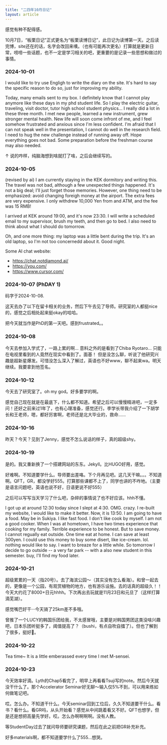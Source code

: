 ```yaml
---
title: "二四年10月日记"
layout: article
---
```


感觉有种不配得感。

10月7日，“板栗日记”正式更名为“板栗读博日记”，此日记为读博第一天。之后读完博，site还在的话，名字会改回来噢。（也有可能再次更名）打算就是更新日常，唠唠一些话题，也不一定是学习相关的吧，更重要的是记录一些思想和做过的事情。

### 2024-10-01

I would like to try use Engligh to write the diary on the site. It's hard to say the specific reason to do so, just for improving my ability. 

Today, many emails sent to my box. I definitely know that I cannot play anymore like these days in my phd student life. So I play the electric guitar, traveling, visit doctor, tutor high school student physics... I really did a lot in these three month. I met new people, learned a new instrument, grew stronger mental health. New life will soon come infront of me, and I feel somehow frustrated and anxious since I'm less confident. I'm afraid that I can not speak well in the presentation, I cannot do well in the research field. I need to hug the new challenge instead of running away off. Hope everything goes not bad. Some preparation before the freshman course may also needed. 

↑ 说的咋样，纯脑海想到啥就打了啥，之后会继续写的。

### 2024-10-05 

(revised by ai) I am currently staying in the KEK dormitory and writing this. The travel was not bad, although a few unexpected things happened. It's not a big deal; I'll just forget those memories. However, one thing need to be emphasized: avoid changing foreigh money at the airport. The extra fees are very expensive. I only withdrew 10,000 Yen from and ATM, and the fee was 15 RMB! 

I arrived at KEK around 19:00, and it's now 23:30. I will write a scheduled email to my supervisor, brush my teeth, and then go to bed. I also need to think about what I should do tomorrow. 

Oh, and one more thing: my laptop was a little bent during the trip. It's an old laptop, so I'm not too concernedd about it. Good night. 

Some AI chat website:

- https://chat.notdiamond.ai/
- https://you.com/
- https://www.cursor.com/

### 2024-10-07 (PhDAY 1)

码字于2024-10-08.

这天去办了以下在留卡相关的业务，然后下午去见了导师。研究室的人都挺nice的，感觉之后相处起来挺okay的哈哈。

把今天就当作是PhD的第一天吧。感到frustrated。。

### 2024-10-08 

今天去参加入学式了，一路上累的啊... 意料之外的是看到了Chiba Ryotaro... 只能在电视里看到的人竟然在现实中看到了。面基！
但是没怎么聊，听说了他研究兴趣是超新星爆发。可惜没怎么深入了解过，英语也不好www，聊不起来wa。明天继续。我要拿到他签名。

### 2024-10-12 

今天去了研究室了。oh my god。好多要学的啊。

感觉自己现在就是在最底下，什么都不知道。希望之后可以慢慢精进吧，一定多问！还好之前来过1年了，也有心理准备，感觉还行。李学长带我介绍了一下胡学长和王老师，嗯，都好厉害啊，老师还是北大毕业的，救命……

### 2024-10-16

昨天？今天？见到了Jenny，感觉不怎么说话的样子，真的超级shy。

### 2024-10-19

是的。我又重新换了一个搭建网站的东东。Jekyll。比HUGO好用，感觉。

好难啊。不知道要学什么。导师要出差咯。下个月再见吧。这几天干嘛。。。不知道啊。QFT，GR，都没学好555。打算那些课都不上了，同学也讲的不咋地。（主要是语言问题吧，英语也说不好，日语更说不好555）

之后可以写写当天学习了什么吧，杂碎的事情说了也不好应该。hhh不懂。

I got up at around 12:30 today since I slept at 4:30. OMG. crazy. I re-built my website, I would like to make it better. Now, it is 13:50. I am going to have a food. May be in Sukiya. I like fast food. I don't like cook by myself. I am not a good cooker. When I was at hometown, I have two times experience that cooking for my family. Terrible experience to be honest.
But to save money. I cannot regually eat outside. One time eat at home. I can save at least 300yen. I could use this money to buy some disert, like ice-cream. lol. nothing would like to say. I want to breaze for a little while. So tomorrow I decide to go outside -- a very far park -- with a also new student in this semester. buy, I'll find my food later. 

### 2024-10-21

超级累累的一天（指20号）。去了海滨公园～（其实没有怎么看海）。和曾一起去的，更像是一个公园，有观赏植物的地方，也有游乐设施。去的话真的超级久！！今天大约花了8000+日元hhhh。下次再出去玩就是11月23日和元旦了（这样打算滴芜湖）。

感觉嘴巴好干···今天骑了25km差不多哦。

曾推了一个LUCY的韩国乐团给我，不太感冒哦，主要是对韩国男团这类没啥兴趣吧，日本乐团听挺多了，阈值提高了？（bushi，有点自吹自擂了）。但也了解到了很多，挺好🙂。


### 2024-10-22

Tea time~ It is a little emberassed every time I met M-sensei. 

### 2024-10-23

今天效率好滴。Lyth的Chap5看完了，明早上再看看Tsuji写的note。然后今天就没干什么了。那个Accelerator Seminar好无聊～输入仅5%不到，可以用来练如何做笔记吧。

哎。怎么办。不知道干什么。今天seminar回到工位后，久久不知道要干什么。看书？看什么。看GR吗，从头开始看？感觉从中间跳着看又不好。QFT也想学，但是还是想把高量先学好。哎。怎么办啊啊啊啊。没有人教。

等StudentDay过去了就问导师要研究课题，然后在此之前把GR补充补充。

好多materials啊，都不知道要学什么了555...想哭。
